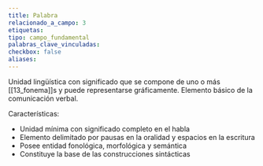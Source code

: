 ```yaml
---
title: Palabra
relacionado_a_campo: 3
etiquetas: 
tipo: campo_fundamental
palabras_clave_vinculadas: 
checkbox: false
aliases:
---
```

Unidad lingüística con significado que se compone de uno o más [[13_fonema]]s y puede representarse gráficamente. Elemento básico de la comunicación verbal.

Características:
- Unidad mínima con significado completo en el habla
- Elemento delimitado por pausas en la oralidad y espacios en la escritura
- Posee entidad fonológica, morfológica y semántica
- Constituye la base de las construcciones sintácticas
